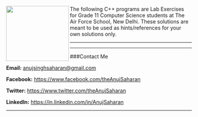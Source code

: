 <a href="http://www.tafssp.com/"><img src="http://www.tafssp.com/client_images/logo_105_center.png?636185460243362726" align="left" height="150" width="170"></a> 

The following C++ programs are Lab Exercises for Grade 11 Computer Science students at The Air Force School, New Delhi. These solutions are meant to be used as hints/references for your own solutions only.

---
---

###Contact Me

**Email:** anujsinghsaharan@gmail.com

**Facebook:** https://www.facebook.com/theAnujSaharan

**Twitter:** https://www.twitter.com/theAnujSaharan

**LinkedIn:** https://in.linkedin.com/in/AnujSaharan

---
